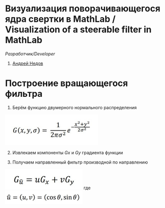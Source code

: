 # Визуализация поворачивающегося ядра свертки в MathLab / Visualization of a steerable filter in MathLab

*Разработчик/Developer*
1. [Андрей Недов](github.com/Andrey-Nedov-is-a-human)

# Построение вращающегося фильтра

1. Берём функцию двумерного нормального распределения

<img src="/imgs/img2.jpg" width="300"/>

2. Извлекаем компоненты *Gx* и *Gy* градиента функции

3. Получаем направленный фильтр производной по направлению

<img src="/imgs/img3.jpg" width="250"/>
где
<img src="/imgs/img4.jpg" width="250"/>


